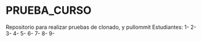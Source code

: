 # PRUEBA_CURSO
Repositorio para realizar pruebas de clonado,  y pullommit
Estudiantes:
1-
2-
3-
4-
5-
6-
7-
8-
9-
